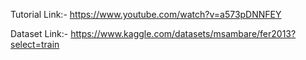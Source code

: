 Tutorial Link:- https://www.youtube.com/watch?v=a573pDNNFEY 

Dataset Link:-  https://www.kaggle.com/datasets/msambare/fer2013?select=train
